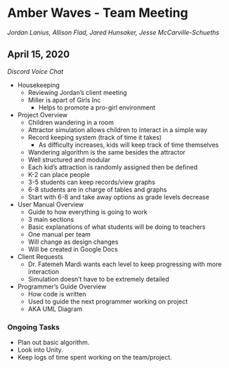 # Amber Waves - Team Meeting
_Jordan Lanius, Allison Flad, Jared Hunsaker, Jesse McCarville-Schueths_

## April 15, 2020
_Discord Voice Chat_

- Housekeeping
  - Reviewing Jordan’s client meeting
  - Miller is apart of Girls Inc
    - Helps to promote a pro-girl environment
- Project Overview
  - Children wandering in a room
  - Attractor simulation allows children to interact in a simple way
  - Record keeping system (track of time it takes)
    - As difficulty increases, kids will keep track of time themselves
  - Wandering algorithm is the same besides the attractor
  - Well structured and modular
  - Each kid’s attraction is randomly assigned then be defined
  - K-2 can place people
  - 3-5 students can keep records/view graphs
  - 6-8 students are in charge of tables and graphs
  - Start with 6-8 and take away options as grade levels decrease
- User Manual Overview
  - Guide to how everything is going to work
  - 3 main sections
  - Basic explanations of what students will be doing to teachers
  - One manual per team
  - Will change as design changes
  - Will be created in Google Docs
- Client Requests
  - Dr. Fatemeh Mardi wants each level to keep progressing with more interaction
  - Simulation doesn’t have to be extremely detailed
- Programmer’s Guide Overview
  - How code is written
  - Used to guide the next programmer working on project
  - AKA UML Diagram

### Ongoing Tasks

- Plan out basic algorithm.
- Look into Unity.
- Keep logs of time spent working on the team/project.